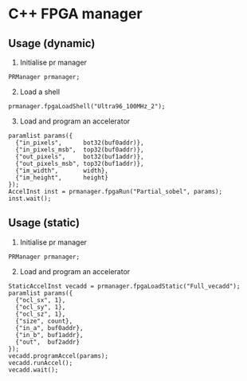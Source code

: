 # C++ FPGA manager

## Usage (dynamic)
1. Initialise pr manager
```
PRManager prmanager;
```
2. Load a shell
```
prmanager.fpgaLoadShell("Ultra96_100MHz_2");
```
3. Load and program an accelerator
```
paramlist params({
  {"in_pixels",      bot32(buf0addr)},
  {"in_pixels_msb",  top32(buf0addr)},
  {"out_pixels",     bot32(buf1addr)},
  {"out_pixels_msb", top32(buf1addr)},
  {"im_width",       width},
  {"im_height",      height} 
});
AccelInst inst = prmanager.fpgaRun("Partial_sobel", params);
inst.wait();
```


## Usage (static)
1. Initialise pr manager
```
PRManager prmanager;
```
2. Load and program an accelerator
```
StaticAccelInst vecadd = prmanager.fpgaLoadStatic("Full_vecadd");
paramlist params({
  {"ocl_sx", 1},
  {"ocl_sy", 1},
  {"ocl_sz", 1},
  {"size", count},
  {"in_a", buf0addr},
  {"in_b", buf1addr},
  {"out",  buf2addr}
});
vecadd.programAccel(params);
vecadd.runAccel();
vecadd.wait();
```
